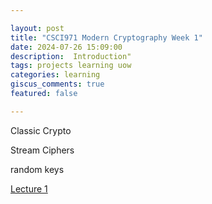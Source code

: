 ```yaml
---

layout: post  
title: "CSCI971 Modern Cryptography Week 1"  
date: 2024-07-26 15:09:00  
description:  Introduction"  
tags: projects learning uow
categories: learning  
giscus_comments: true  
featured: false  

---
```


Classic Crypto

Stream Ciphers

random keys

[Lecture 1](/assets/pdf/crypto/1.%20CSCI471971_Introduction.pdf)